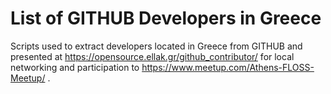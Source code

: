 # List of GITHUB Developers in Greece

Scripts used to extract developers located in Greece from GITHUB and presented at https://opensource.ellak.gr/github_contributor/ for local networking and participation to https://www.meetup.com/Athens-FLOSS-Meetup/ .

